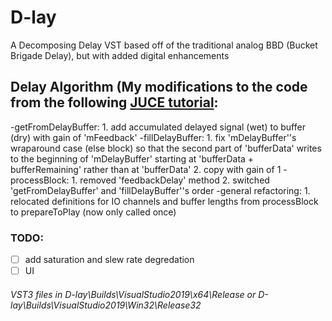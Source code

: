 # D-lay
A Decomposing Delay VST based off of the traditional analog BBD (Bucket Brigade Delay), but with added digital enhancements

## Delay Algorithm (My modifications to the code from the following [JUCE tutorial](www.youtube.com/watch?v=IRFUYGkMV8w):
-getFromDelayBuffer: 
	1. add accumulated delayed signal (wet) to buffer (dry) with gain of 'mFeedback'
-fillDelayBuffer:
	1. fix 'mDelayBuffer''s wraparound case (else block) so that the second part of 'bufferData' writes to the beginning of 'mDelayBuffer' starting at 'bufferData + bufferRemaining' rather than at 'bufferData'
	2. copy with gain of 1
-processBlock: 
	1. removed 'feedbackDelay' method
	2. switched 'getFromDelayBuffer' and 'fillDelayBuffer''s order
-general refactoring:
	1. relocated definitions for IO channels and buffer lengths from processBlock to prepareToPlay (now only called once)


### TODO:
- [ ] add saturation and slew rate degredation
- [ ] UI

###### VST3 files in D-lay\Builds\VisualStudio2019\x64\Release or D-lay\Builds\VisualStudio2019\Win32\Release32



